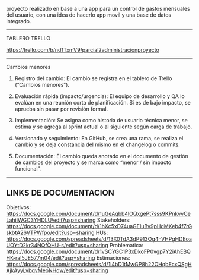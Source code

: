 proyecto realizado en base a una app para un control de gastos mensuales del usuario, con una idea de hacerlo app movil y una base de datos integrado.

-------------------------------------------------------------
TABLERO TRELLO

https://trello.com/b/nd1TxmV9/parcial2administracionproyecto

------------------------------------------------------------
Cambios menores 

1. Registro del cambio:
El cambio se registra en el tablero de Trello (“Cambios menores”).

2. Evaluación rápida (impacto/urgencia):
El equipo de desarrollo y QA lo evalúan en una reunión corta de planificación. Si es de bajo impacto, se aprueba sin pasar por revisión formal.

3. Implementación:
Se asigna como historia de usuario técnica menor, se estima y se agrega al sprint actual o al siguiente según carga de trabajo.

4. Versionado y seguimiento:
En GitHub, se crea una rama, se realiza el cambio y se deja constancia del mismo en el changelog o commits.

5. Documentación:
El cambio queda anotado en el documento de gestión de cambios del proyecto y se marca como “menor / sin impacto funcional”.




----------------------------------------------
LINKS DE DOCUMENTACION 
--------------------------------------------
Objetivos: https://docs.google.com/document/d/1uGeAqbb4lOQxgePt7sss9KPnkvvCeLahiIWGC3YHDLU/edit?usp=sharing
Stakeholders: https://docs.google.com/document/d/1hXc5xD74uaGEIuBv9pHdMXeb4f7rGskbtA26VTPWfpo/edit?usp=sharing
HUs: https://docs.google.com/spreadsheets/d/13X0TdA3dP913Og4hVHPgHDEoaUOYtD2kr34NQfQHU-s/edit?usp=sharing 
Problematica: https://docs.google.com/document/d/1vSCYGC1P3xDkoFP0vgp7Y2iAhEBQHK-raI5JE577m04/edit?usp=sharing
Estimaciones: https://docs.google.com/spreadsheets/d/1i4bD1tMwGP8h22OHqbEcxQSgHAjkAyyLvbqvMeoNHqw/edit?usp=sharing 
